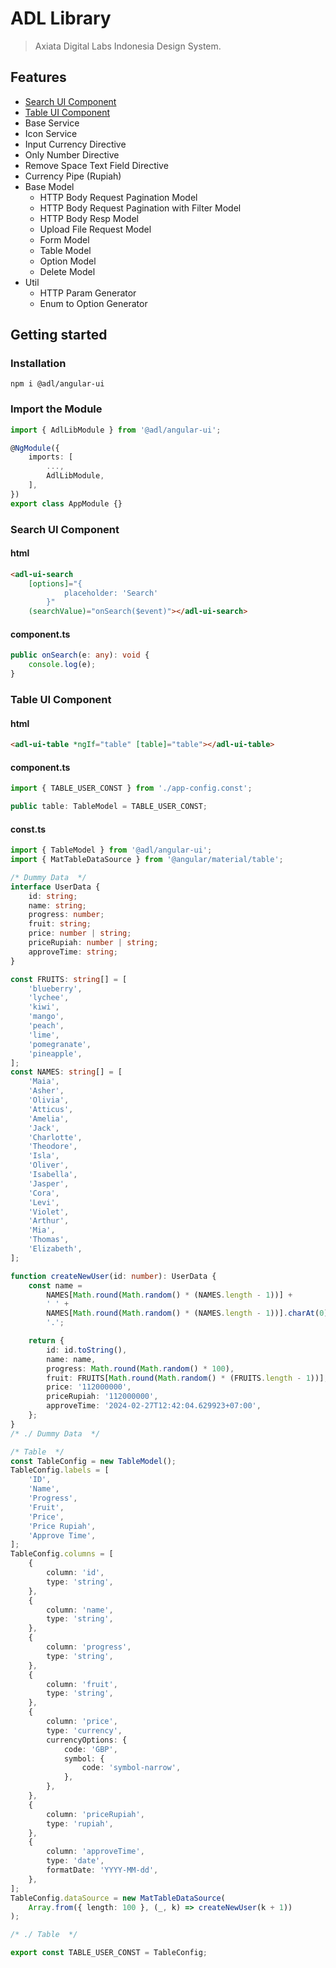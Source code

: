 # ADL Library

> Axiata Digital Labs Indonesia Design System.

## Features

- [Search UI Component](https://gitlab.axiatadigitallabs.com/fe-adli/angular-ui-library#search-ui-component)
- [Table UI Component](https://gitlab.axiatadigitallabs.com/fe-adli/angular-ui-library#table-ui-component)
- Base Service
- Icon Service
- Input Currency Directive
- Only Number Directive
- Remove Space Text Field Directive
- Currency Pipe (Rupiah)
- Base Model
  - HTTP Body Request Pagination Model
  - HTTP Body Request Pagination with Filter Model
  - HTTP Body Resp Model
  - Upload File Request Model
  - Form Model
  - Table Model
  - Option Model
  - Delete Model
- Util
  - HTTP Param Generator
  - Enum to Option Generator

## Getting started

### Installation

```shell
npm i @adl/angular-ui
```

### Import the Module

```typescript
import { AdlLibModule } from '@adl/angular-ui';

@NgModule({
	imports: [
		...,
		AdlLibModule,
	],
})
export class AppModule {}
```

### Search UI Component

#### html

```html
<adl-ui-search
	[options]="{
			placeholder: 'Search'
		}"
	(searchValue)="onSearch($event)"></adl-ui-search>
```

#### component.ts

```typescript
public onSearch(e: any): void {
    console.log(e);
}
```

### Table UI Component

#### html

```html
<adl-ui-table *ngIf="table" [table]="table"></adl-ui-table>
```

#### component.ts

```typescript
import { TABLE_USER_CONST } from './app-config.const';

public table: TableModel = TABLE_USER_CONST;
```

#### const.ts

```typescript
import { TableModel } from '@adl/angular-ui';
import { MatTableDataSource } from '@angular/material/table';

/* Dummy Data  */
interface UserData {
	id: string;
	name: string;
	progress: number;
	fruit: string;
	price: number | string;
	priceRupiah: number | string;
	approveTime: string;
}

const FRUITS: string[] = [
	'blueberry',
	'lychee',
	'kiwi',
	'mango',
	'peach',
	'lime',
	'pomegranate',
	'pineapple',
];
const NAMES: string[] = [
	'Maia',
	'Asher',
	'Olivia',
	'Atticus',
	'Amelia',
	'Jack',
	'Charlotte',
	'Theodore',
	'Isla',
	'Oliver',
	'Isabella',
	'Jasper',
	'Cora',
	'Levi',
	'Violet',
	'Arthur',
	'Mia',
	'Thomas',
	'Elizabeth',
];

function createNewUser(id: number): UserData {
	const name =
		NAMES[Math.round(Math.random() * (NAMES.length - 1))] +
		' ' +
		NAMES[Math.round(Math.random() * (NAMES.length - 1))].charAt(0) +
		'.';

	return {
		id: id.toString(),
		name: name,
		progress: Math.round(Math.random() * 100),
		fruit: FRUITS[Math.round(Math.random() * (FRUITS.length - 1))],
		price: '112000000',
		priceRupiah: '112000000',
		approveTime: '2024-02-27T12:42:04.629923+07:00',
	};
}
/* ./ Dummy Data  */

/* Table  */
const TableConfig = new TableModel();
TableConfig.labels = [
	'ID',
	'Name',
	'Progress',
	'Fruit',
	'Price',
	'Price Rupiah',
	'Approve Time',
];
TableConfig.columns = [
	{
		column: 'id',
		type: 'string',
	},
	{
		column: 'name',
		type: 'string',
	},
	{
		column: 'progress',
		type: 'string',
	},
	{
		column: 'fruit',
		type: 'string',
	},
	{
		column: 'price',
		type: 'currency',
		currencyOptions: {
			code: 'GBP',
			symbol: {
				code: 'symbol-narrow',
			},
		},
	},
	{
		column: 'priceRupiah',
		type: 'rupiah',
	},
	{
		column: 'approveTime',
		type: 'date',
		formatDate: 'YYYY-MM-dd',
	},
];
TableConfig.dataSource = new MatTableDataSource(
	Array.from({ length: 100 }, (_, k) => createNewUser(k + 1))
);

/* ./ Table  */

export const TABLE_USER_CONST = TableConfig;
```
